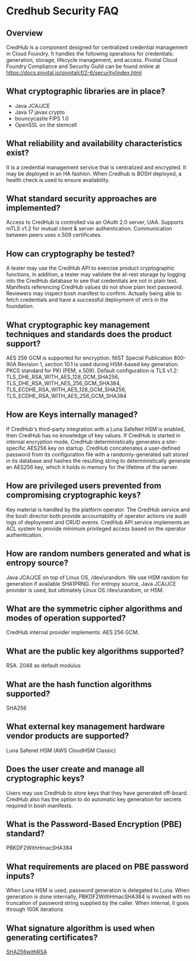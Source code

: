 # Credhub Security FAQ
 
## Overview
CredHub is a component designed for centralized credential management in Cloud Foundry. It handles the following operations for credentials: generation, storage, lifecycle management, and access.  Pivotal Cloud Foundry Compliance and Security Guild can be found online at  https://docs.pivotal.io/pivotalcf/2-6/security/index.html

## What cryptographic libraries are in place?
* Java JCA/JCE
* Java 17 javax.crypto
* bouncycastle FIPS 1.0
* OpenSSL on the stemcell

## What reliability and availability characteristics exist?
It is a credential management service that is centralized and encrypted.  It may be deployed in an HA fashion. When Credhub is BOSH deployed, a health check is used to ensure availability.

## What standard security approaches are implemented?
Access to CredHub is controlled via an OAuth 2.0 server, UAA.  Supports mTLS v1.2 for mutual client & server authentication. Communication between peers uses x.509 certificates.


## How can cryptography be tested?
A tester may use the CredHub API to exercise product cryptographic functions, in addition, a tester may validate the at-rest storage by logging into the CredHub database to see that credentials are not in plain text. Manifests referencing CredHub values do not show plain text password. Reviewers may inspect bosh manifest to confirm.  Actually being able to fetch credentials and have a successful deployment of vm’s in the foundation.


## What cryptographic key management techniques and standards does the product support? 
AES 256 GCM is supported for encryption.  NIST Special Publication 800-90A Revision 1, section 10.1 is used during HSM-based key generation.  PKCS standard for PKI (PEM, x.509).  Default configuration is TLS v1.2: TLS_DHE_RSA_WITH_AES_128_GCM_SHA256, TLS_DHE_RSA_WITH_AES_256_GCM_SHA384, TLS_ECDHE_RSA_WITH_AES_128_GCM_SHA256, TLS_ECDHE_RSA_WITH_AES_256_GCM_SHA384

## How are Keys internally managed?
If CredHub's third-party integration with a Luna SafeNet HSM is enabled, then CredHub has no knowledge of key values.  If CredHub is started in internal encryption mode, CredHub deterministically generates a site-specific AES256 key on startup. CredHub concatenates a user-defined password from its configuration file with a randomly-generated salt stored in its database and hashes the resulting string to deterministically generate an AES256 key, which it holds in memory for the lifetime of the server.


## How are privileged users prevented from compromising cryptographic keys?
Key material is handled by the platform operator. The CredHub service and the bosh director both provide accountability of operator actions via audit logs of deployment and CRUD events.  CredHub API service implements an ACL system to provide minimum privileged access based on the operator authentication.

## How are random numbers generated and what is entropy source?
Java JCA/JCE on top of Linux OS, /dev/urandom.  We use HSM random for generation if available SHA1PRNG. For entropy source, Java JCA/JCE provider is used, but ultimately Linux OS /dev/urandom, or HSM.

## What are the symmetric cipher algorithms and modes of operation supported?
CredHub internal provider implements:  AES 256 GCM.  

## What are the public key algorithms supported?
RSA.  2048 as default modulus

## What are the hash function algorithms supported?
SHA256

## What external key management hardware vendor products are supported?
Luna Safenet HSM (AWS CloudHSM Classic)

## Does the user create and manage all cryptographic keys?
Users may use CredHub to store keys that they have generated off-board.  CredHub also has the option to do automatic key generation for secrets required in bosh manifests.

## What is the Password-Based Encryption (PBE) standard?
PBKDF2WithHmacSHA384

## What requirements are placed on PBE password inputs? 
When Luna HSM is used, password generation is delegated to Luna.  When generation is done internally,  PBKDF2WithHmacSHA384 is invoked with no truncation of password string supplied by the caller.   When internal, it goes through 100K iterations

## What signature algorithm is used when generating certificates?
[SHA256withRSA](https://github.com/cloudfoundry-incubator/credhub/blob/master/components/encryption/src/main/java/org/cloudfoundry/credhub/config/BouncyCastleProviderConfiguration.java#L23)